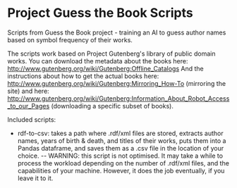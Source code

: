 # Project Guess the Book Scripts
Scripts from Guess the Book project - training an AI to guess author names based on symbol frequency of their works.

The scripts work based on Project Gutenberg's library of public domain works. You can download the metadata about the books here: http://www.gutenberg.org/wiki/Gutenberg:Offline_Catalogs
And the instructions about how to get the actual books here: http://www.gutenberg.org/wiki/Gutenberg:Mirroring_How-To (mirroring the site) and here: http://www.gutenberg.org/wiki/Gutenberg:Information_About_Robot_Access_to_our_Pages (downloading a specific subset of books).

Included scripts:
- rdf-to-csv: takes a path where .rdf/xml files are stored, extracts author names, years of birth & death, and titles of their works, puts them into a Pandas dataframe, and saves them as a .csv file in the location of your choice.
-- WARNING: this script is not optimised. It may take a while to process the workload depending on the number of .rdf/xml files, and the capabilities of your machine. However, it does the job eventually, if you leave it to it.
